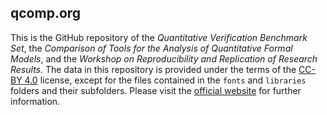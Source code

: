 ## qcomp.org

This is the GitHub repository of the *Quantitative Verification Benchmark Set*, the *Comparison of Tools for the Analysis of Quantitative Formal Models*, and the *Workshop on Reproducibility and Replication of Research Results*.
The data in this repository is provided under the terms of the [CC-BY 4.0](http://creativecommons.org/licenses/by/4.0/) license, except for the files contained in the ``fonts`` and ``libraries`` folders and their subfolders.
Please visit the [official website](https://qcomp.org/) for further information.
